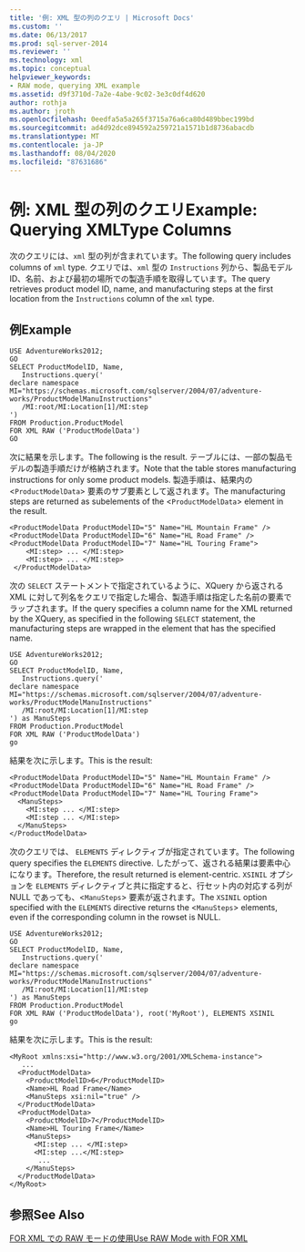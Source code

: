 ```yaml
---
title: '例: XML 型の列のクエリ | Microsoft Docs'
ms.custom: ''
ms.date: 06/13/2017
ms.prod: sql-server-2014
ms.reviewer: ''
ms.technology: xml
ms.topic: conceptual
helpviewer_keywords:
- RAW mode, querying XML example
ms.assetid: d9f3710d-7a2e-4abe-9c02-3e3c0df4d620
author: rothja
ms.author: jroth
ms.openlocfilehash: 0eedfa5a5a265f3715a76a6ca80d489bbec199bd
ms.sourcegitcommit: ad4d92dce894592a259721a1571b1d8736abacdb
ms.translationtype: MT
ms.contentlocale: ja-JP
ms.lasthandoff: 08/04/2020
ms.locfileid: "87631686"
---
```

# <a name="example-querying-xmltype-columns"></a><span data-ttu-id="ba95c-102">例: XML 型の列のクエリ</span><span class="sxs-lookup"><span data-stu-id="ba95c-102">Example: Querying XMLType Columns</span></span>
  <span data-ttu-id="ba95c-103">次のクエリには、`xml` 型の列が含まれています。</span><span class="sxs-lookup"><span data-stu-id="ba95c-103">The following query includes columns of `xml` type.</span></span> <span data-ttu-id="ba95c-104">クエリでは、`xml` 型の `Instructions` 列から、製品モデル ID、名前、および最初の場所での製造手順を取得しています。</span><span class="sxs-lookup"><span data-stu-id="ba95c-104">The query retrieves product model ID, name, and manufacturing steps at the first location from the `Instructions` column of the `xml` type.</span></span>  
  
## <a name="example"></a><span data-ttu-id="ba95c-105">例</span><span class="sxs-lookup"><span data-stu-id="ba95c-105">Example</span></span>  
  
```  
USE AdventureWorks2012;  
GO  
SELECT ProductModelID, Name,  
   Instructions.query('  
declare namespace MI="https://schemas.microsoft.com/sqlserver/2004/07/adventure-works/ProductModelManuInstructions"  
   /MI:root/MI:Location[1]/MI:step  
')   
FROM Production.ProductModel  
FOR XML RAW ('ProductModelData')  
GO  
```  
  
 <span data-ttu-id="ba95c-106">次に結果を示します。</span><span class="sxs-lookup"><span data-stu-id="ba95c-106">The following is the result.</span></span> <span data-ttu-id="ba95c-107">テーブルには、一部の製品モデルの製造手順だけが格納されます。</span><span class="sxs-lookup"><span data-stu-id="ba95c-107">Note that the table stores manufacturing instructions for only some product models.</span></span> <span data-ttu-id="ba95c-108">製造手順は、結果内の <`ProductModelData`> 要素のサブ要素として返されます。</span><span class="sxs-lookup"><span data-stu-id="ba95c-108">The manufacturing steps are returned as subelements of the <`ProductModelData`> element in the result.</span></span>  
  
```  
<ProductModelData ProductModelID="5" Name="HL Mountain Frame" />  
<ProductModelData ProductModelID="6" Name="HL Road Frame" />  
<ProductModelData ProductModelID="7" Name="HL Touring Frame">  
    <MI:step> ... </MI:step>  
    <MI:step> ... </MI:step>  
 </ProductModelData>  
```  
  
 <span data-ttu-id="ba95c-109">次の `SELECT` ステートメントで指定されているように、XQuery から返される XML に対して列名をクエリで指定した場合、製造手順は指定した名前の要素でラップされます。</span><span class="sxs-lookup"><span data-stu-id="ba95c-109">If the query specifies a column name for the XML returned by the XQuery, as specified in the following `SELECT` statement, the manufacturing steps are wrapped in the element that has the specified name.</span></span>  
  
```  
USE AdventureWorks2012;  
GO  
SELECT ProductModelID, Name,  
   Instructions.query('  
declare namespace MI="https://schemas.microsoft.com/sqlserver/2004/07/adventure-works/ProductModelManuInstructions"  
   /MI:root/MI:Location[1]/MI:step  
') as ManuSteps  
FROM Production.ProductModel  
FOR XML RAW ('ProductModelData')  
go  
```  
  
 <span data-ttu-id="ba95c-110">結果を次に示します。</span><span class="sxs-lookup"><span data-stu-id="ba95c-110">This is the result:</span></span>  
  
```  
<ProductModelData ProductModelID="5" Name="HL Mountain Frame" />  
<ProductModelData ProductModelID="6" Name="HL Road Frame" />  
<ProductModelData ProductModelID="7" Name="HL Touring Frame">  
  <ManuSteps>  
    <MI:step ... </MI:step>  
    <MI:step ... </MI:step>  
  </ManuSteps>  
</ProductModelData>  
```  
  
 <span data-ttu-id="ba95c-111">次のクエリでは、 `ELEMENTS` ディレクティブが指定されています。</span><span class="sxs-lookup"><span data-stu-id="ba95c-111">The following query specifies the `ELEMENTS` directive.</span></span> <span data-ttu-id="ba95c-112">したがって、返される結果は要素中心になります。</span><span class="sxs-lookup"><span data-stu-id="ba95c-112">Therefore, the result returned is element-centric.</span></span> <span data-ttu-id="ba95c-113">`XSINIL` オプションを `ELEMENTS` ディレクティブと共に指定すると、行セット内の対応する列が NULL であっても、<`ManuSteps`> 要素が返されます。</span><span class="sxs-lookup"><span data-stu-id="ba95c-113">The `XSINIL` option specified with the `ELEMENTS` directive returns the <`ManuSteps`> elements, even if the corresponding column in the rowset is NULL.</span></span>  
  
```  
USE AdventureWorks2012;  
GO  
SELECT ProductModelID, Name,  
   Instructions.query('  
declare namespace MI="https://schemas.microsoft.com/sqlserver/2004/07/adventure-works/ProductModelManuInstructions"  
   /MI:root/MI:Location[1]/MI:step  
') as ManuSteps  
FROM Production.ProductModel  
FOR XML RAW ('ProductModelData'), root('MyRoot'), ELEMENTS XSINIL  
go  
```  
  
 <span data-ttu-id="ba95c-114">結果を次に示します。</span><span class="sxs-lookup"><span data-stu-id="ba95c-114">This is the result:</span></span>  
  
```  
<MyRoot xmlns:xsi="http://www.w3.org/2001/XMLSchema-instance">  
   ...  
  <ProductModelData>  
    <ProductModelID>6</ProductModelID>  
    <Name>HL Road Frame</Name>  
    <ManuSteps xsi:nil="true" />  
  </ProductModelData>  
  <ProductModelData>  
    <ProductModelID>7</ProductModelID>  
    <Name>HL Touring Frame</Name>  
    <ManuSteps>  
      <MI:step ... </MI:step>  
      <MI:step ...</MI:step>  
       ...  
    </ManuSteps>  
  </ProductModelData>  
</MyRoot>  
```  
  
## <a name="see-also"></a><span data-ttu-id="ba95c-115">参照</span><span class="sxs-lookup"><span data-stu-id="ba95c-115">See Also</span></span>  
 [<span data-ttu-id="ba95c-116">FOR XML での RAW モードの使用</span><span class="sxs-lookup"><span data-stu-id="ba95c-116">Use RAW Mode with FOR XML</span></span>](use-raw-mode-with-for-xml.md)  
  
  
